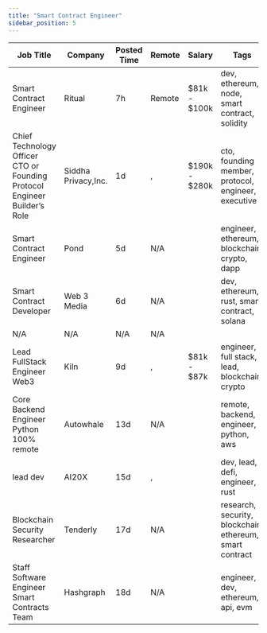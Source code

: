 ```yaml
---
title: "Smart Contract Engineer"
sidebar_position: 5
---
```


| Job Title | Company | Posted Time | Remote | Salary | Tags | Apply Link |
|-----------|---------|-------------|--------|--------|------|------------|
| Smart Contract Engineer | Ritual | 7h | Remote | $81k - $100k | dev, ethereum, node, smart contract, solidity | [Apply](https://web3.career/smart-contract-engineer-ritual/57557) |
| Chief Technology Officer CTO or Founding Protocol Engineer Builder’s Role | Siddha Privacy,Inc. | 1d | , | $190k - $280k | cto, founding member, protocol, engineer, executive | [Apply](https://web3.career/chief-technology-officer-cto-or-founding-protocol-engineer-builder-s-role-siddha-privacy-inc/100598) |
| Smart Contract Engineer | Pond | 5d | N/A |  | engineer, ethereum, blockchain, crypto, dapp | [Apply](https://web3.career/smart-contract-engineer-pond/97755) |
| Smart Contract Developer | Web 3 Media | 6d | N/A |  | dev, ethereum, rust, smart contract, solana | [Apply](https://web3.career/smart-contract-developer-web-3-media/95013) |
| N/A | N/A | N/A | N/A |  |  | [Apply](https://web3.career/metana) |
| Lead FullStack Engineer Web3 | Kiln | 9d | , | $81k - $87k | engineer, full stack, lead, blockchain, crypto | [Apply](https://web3.career/lead-fullstack-engineer-web3-kiln/99684) |
| Core Backend Engineer Python 100% remote | Autowhale | 13d | N/A |  | remote, backend, engineer, python, aws | [Apply](https://web3.career/core-backend-engineer-python-100-remote-autowhale/99476) |
| lead dev | AI20X | 15d | , |  | dev, lead, defi, engineer, rust | [Apply](https://web3.career/lead-dev-ai20x/94376) |
| Blockchain Security Researcher | Tenderly | 17d | N/A |  | research, security, blockchain, ethereum, smart contract | [Apply](https://web3.career/blockchain-security-researcher-tenderly/99186) |
| Staff Software Engineer Smart Contracts Team | Hashgraph | 18d | N/A |  | engineer, dev, ethereum, api, evm | [Apply](https://web3.career/staff-software-engineer-smart-contracts-team-hashgraph/99120) |
